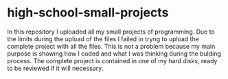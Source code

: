 # high-school-small-projects
In this repository I uploaded all my small projects of programming. Due to the limits during the upload of the files I failed in tryng to upload the complete project with
all the files. This is not a problem because my main purpose is showing how I coded and what I was thinking during the bulding process. The complete project is contained
in one of my hard disks, ready to be reviewed if it will necessary.

